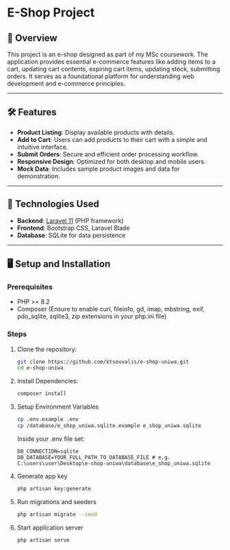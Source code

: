 # E-Shop Project

## 📖 Overview
This project is an e-shop designed as part of my MSc coursework. The application provides essential e-commerce features like adding items to a cart, updating cart contents, expiring cart items, updating stock, submitting orders. It serves as a foundational platform for understanding web development and e-commerce principles.

---

## 🛠️ Features
- **Product Listing**: Display available products with details.
- **Add to Cart**: Users can add products to their cart with a simple and intuitive interface.
- **Submit Orders**: Secure and efficient order processing workflow.
- **Responsive Design**: Optimized for both desktop and mobile users.
- **Mock Data**: Includes sample product images and data for demonstration.

---

## 🚀 Technologies Used
- **Backend**: [Laravel 11](https://laravel.com/) (PHP framework)
- **Frontend**: Bootstrap CSS, Laravel Blade
- **Database**: SQLite for data persistence

---

## 🖥️ Setup and Installation
### Prerequisites
- PHP >= 8.2
- Composer
(Ensure to enable curl, fileinfo, gd, imap, mbstring, exif, pdo_sqlite, sqlite3, zip extensions in your php.ini file)

### Steps
1. Clone the repository:
   ```bash
   git clone https://github.com/ktsouvalis/e-shop-uniwa.git
   cd e-shop-uniwa
   ```
2. Install Dependencies:
   ```bash
   composer install
   ```
3. Setup Environment Variables
   ```bash
   cp .env.example .env
   cp /database/e_shop_uniwa.sqlite.example e_shop_uniwa.sqlite
   ```
   Inside your .env file set:
   ```env
   DB_CONNECTION=sqlite
   DB_DATABASE=YOUR_FULL_PATH_TO_DATABASE_FILE # e.g. C:\users\user\Desktop\e-shop-uniwa\database\e_shop_uniwa.sqlite
   ```
4. Generate app key
   ```bash
   php artisan key:generate
   ```
5. Run migrations and seeders
   ```bash
   php artisan migrate --seed

6. Start application server
   ```bash
   php artisan serve
